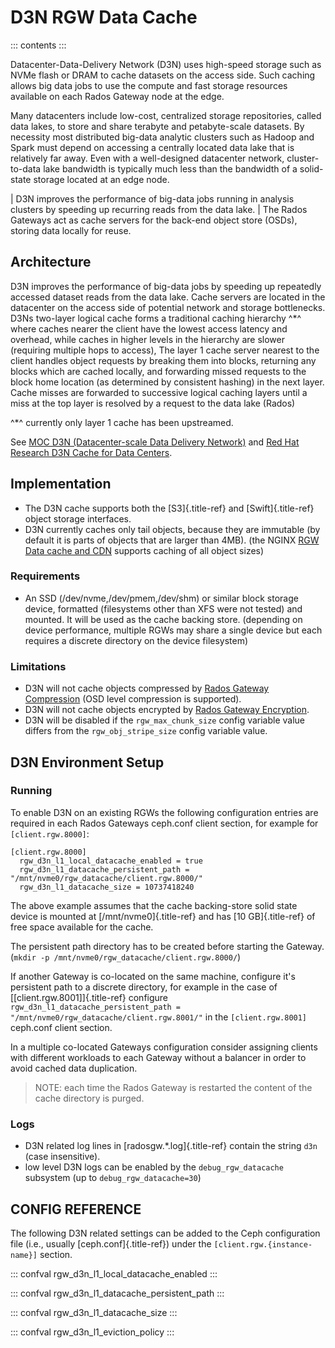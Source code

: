# D3N RGW Data Cache

::: contents
:::

Datacenter-Data-Delivery Network (D3N) uses high-speed storage such as
NVMe flash or DRAM to cache datasets on the access side. Such caching
allows big data jobs to use the compute and fast storage resources
available on each Rados Gateway node at the edge.

Many datacenters include low-cost, centralized storage repositories,
called data lakes, to store and share terabyte and petabyte-scale
datasets. By necessity most distributed big-data analytic clusters such
as Hadoop and Spark must depend on accessing a centrally located data
lake that is relatively far away. Even with a well-designed datacenter
network, cluster-to-data lake bandwidth is typically much less than the
bandwidth of a solid-state storage located at an edge node.

| D3N improves the performance of big-data jobs running in analysis
  clusters by speeding up recurring reads from the data lake.
| The Rados Gateways act as cache servers for the back-end object store
  (OSDs), storing data locally for reuse.

## Architecture

D3N improves the performance of big-data jobs by speeding up repeatedly
accessed dataset reads from the data lake. Cache servers are located in
the datacenter on the access side of potential network and storage
bottlenecks. D3Ns two-layer logical cache forms a traditional caching
hierarchy ^\*^ where caches nearer the client have the lowest access
latency and overhead, while caches in higher levels in the hierarchy are
slower (requiring multiple hops to access), The layer 1 cache server
nearest to the client handles object requests by breaking them into
blocks, returning any blocks which are cached locally, and forwarding
missed requests to the block home location (as determined by consistent
hashing) in the next layer. Cache misses are forwarded to successive
logical caching layers until a miss at the top layer is resolved by a
request to the data lake (Rados)

^\*^ currently only layer 1 cache has been upstreamed.

See [MOC D3N (Datacenter-scale Data Delivery
Network)](https://massopen.cloud/research-and-development/cloud-research/d3n/)
and [Red Hat Research D3N Cache for Data
Centers](https://research.redhat.com/blog/research_project/d3n-multilayer-cache/).

## Implementation

-   The D3N cache supports both the [S3]{.title-ref} and
    [Swift]{.title-ref} object storage interfaces.
-   D3N currently caches only tail objects, because they are immutable
    (by default it is parts of objects that are larger than 4MB). (the
    NGINX [RGW Data cache and CDN](../rgw-cache/) supports caching of
    all object sizes)

### Requirements

-   An SSD (/dev/nvme,/dev/pmem,/dev/shm) or similar block storage
    device, formatted (filesystems other than XFS were not tested) and
    mounted. It will be used as the cache backing store. (depending on
    device performance, multiple RGWs may share a single device but each
    requires a discrete directory on the device filesystem)

### Limitations

-   D3N will not cache objects compressed by [Rados Gateway
    Compression](../compression/) (OSD level compression is supported).
-   D3N will not cache objects encrypted by [Rados Gateway
    Encryption](../encryption/).
-   D3N will be disabled if the `rgw_max_chunk_size` config variable
    value differs from the `rgw_obj_stripe_size` config variable value.

## D3N Environment Setup

### Running

To enable D3N on an existing RGWs the following configuration entries
are required in each Rados Gateways ceph.conf client section, for
example for `[client.rgw.8000]`:

    [client.rgw.8000]
      rgw_d3n_l1_local_datacache_enabled = true
      rgw_d3n_l1_datacache_persistent_path = "/mnt/nvme0/rgw_datacache/client.rgw.8000/"
      rgw_d3n_l1_datacache_size = 10737418240

The above example assumes that the cache backing-store solid state
device is mounted at [/mnt/nvme0]{.title-ref} and has [10
GB]{.title-ref} of free space available for the cache.

The persistent path directory has to be created before starting the
Gateway. (`mkdir -p /mnt/nvme0/rgw_datacache/client.rgw.8000/`)

If another Gateway is co-located on the same machine, configure it\'s
persistent path to a discrete directory, for example in the case of
[\[client.rgw.8001\]]{.title-ref} configure
`rgw_d3n_l1_datacache_persistent_path = "/mnt/nvme0/rgw_datacache/client.rgw.8001/"`
in the `[client.rgw.8001]` ceph.conf client section.

In a multiple co-located Gateways configuration consider assigning
clients with different workloads to each Gateway without a balancer in
order to avoid cached data duplication.

> NOTE: each time the Rados Gateway is restarted the content of the
> cache directory is purged.

### Logs

-   D3N related log lines in [radosgw.\*.log]{.title-ref} contain the
    string `d3n` (case insensitive).
-   low level D3N logs can be enabled by the `debug_rgw_datacache`
    subsystem (up to `debug_rgw_datacache=30`)

## CONFIG REFERENCE

The following D3N related settings can be added to the Ceph
configuration file (i.e., usually [ceph.conf]{.title-ref}) under the
`[client.rgw.{instance-name}]` section.

::: confval
rgw_d3n_l1_local_datacache_enabled
:::

::: confval
rgw_d3n_l1_datacache_persistent_path
:::

::: confval
rgw_d3n_l1_datacache_size
:::

::: confval
rgw_d3n_l1_eviction_policy
:::
